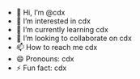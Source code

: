 - 👋 Hi, I’m @cdx
- 👀 I’m interested in cdx
- 🌱 I’m currently learning cdx
- 💞️ I’m looking to collaborate on cdx
- 📫 How to reach me cdx
- 😄 Pronouns: cdx
- ⚡ Fun fact: cdx

<!---
Di4n-byte/Di4n-byte is a ✨ special ✨ repository because its `README.md` (this file) appears on your GitHub profile.
You can click the Preview link to take a look at your changes.
--->
